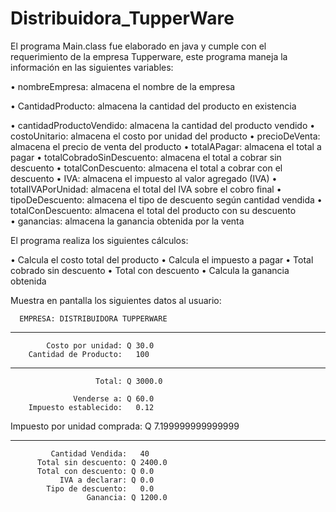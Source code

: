 # Distribuidora_TupperWare

El programa Main.class fue elaborado en java y cumple con el requerimiento de la empresa Tupperware, este programa maneja la información en las siguientes variables:

•	nombreEmpresa: almacena el nombre de la empresa

•	CantidadProducto: almacena la cantidad del producto en existencia

•	cantidadProductoVendido: almacena la cantidad del producto vendido
•	costoUnitario: almacena el costo por unidad del producto
•	precioDeVenta: almacena el precio de venta del producto
•	totalAPagar: almacena el total a pagar
•	totalCobradoSinDescuento: almacena el total a cobrar sin descuento
•	totalConDescuento: almacena el total a cobrar con el descuento
•	IVA: almacena el impuesto al valor agregado (IVA)
•	totalIVAPorUnidad: almacena el total del IVA sobre el cobro final
•	tipoDeDescuento: almacena el tipo de descuento según cantidad vendida 
•	totalConDescuento: almacena el total del producto con su descuento	
•	ganancias: almacena la ganancia obtenida por la venta

El programa realiza los siguientes cálculos:

•	Calcula el costo total del producto
•	Calcula el impuesto a pagar
•	Total cobrado sin descuento
•	Total con descuento
•	Calcula la ganancia obtenida

Muestra en pantalla los siguientes datos al usuario:

      EMPRESA: DISTRIBUIDORA TUPPERWARE
**********************************************

            Costo por unidad: Q 30.0
        Cantidad de Producto:   100
----------------------------------------------
                       Total: Q 3000.0

                  Venderse a: Q 60.0
        Impuesto establecido:   0.12
Impuesto por unidad comprada: Q 7.199999999999999

-------------------------------------------------

             Cantidad Vendida:   40
          Total sin descuento: Q 2400.0
          Total con descuento: Q 0.0
               IVA a declarar: Q 0.0
            Tipo de descuento:   0.0
                     Ganancia: Q 1200.0
